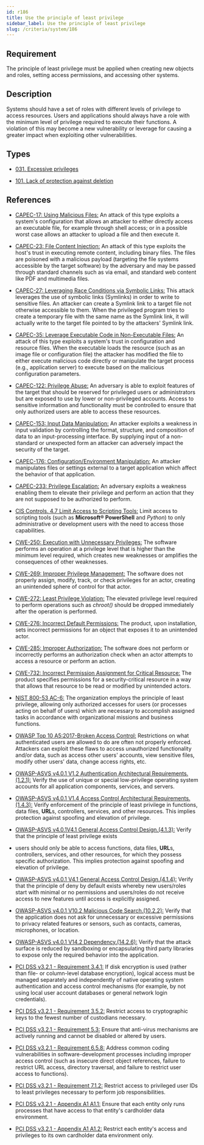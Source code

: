 ```yaml
---
id: r186
title: Use the principle of least privilege
sidebar_label: Use the principle of least privilege
slug: /criteria/system/186
---
```


## Requirement

The principle of least privilege must be applied
when creating new objects and roles,
setting access permissions,
and accessing other systems.

## Description

Systems should have a set of roles
with different levels of privilege
to access resources.
Users and applications
should always have a role
with the minimum level of privilege required
to execute their functions.
A violation of this
may become a new vulnerability
or leverage for causing a greater impact
when exploiting other vulnerabilities.

## Types

- [031. Excessive privileges](/types/031)

- [101. Lack of protection against deletion](/types/101)

## References

- [CAPEC-17: Using Malicious Files:](http://capec.mitre.org/data/definitions/17.html)
An attack of this type
exploits a system's configuration
that allows an attacker to either directly access an executable file,
for example through shell access;
or in a possible worst case allows an attacker
to upload a file and then execute it.

- [CAPEC-23: File Content Injection:](http://capec.mitre.org/data/definitions/23.html)
An attack of this type
exploits the host's trust in executing remote content,
including binary files.
The files are poisoned with a malicious payload
(targeting the file systems accessible
by the target software)
by the adversary
and may be passed through standard channels
such as via email,
and standard web content like PDF
and multimedia files.

- [CAPEC-27: Leveraging Race Conditions via Symbolic Links:](http://capec.mitre.org/data/definitions/27.html)
This attack leverages the use of symbolic links (Symlinks)
in order to write to sensitive files.
An attacker
can create a Symlink link to a target file
not otherwise accessible to them.
When the privileged program
tries to create a temporary file
with the same name as the Symlink link,
it will actually write to the target file pointed to
by the attackers' Symlink link.

- [CAPEC-35: Leverage Executable Code in Non-Executable Files:](http://capec.mitre.org/data/definitions/35.html)
An attack of this type
exploits a system's trust in configuration
and resource files.
When the executable loads the resource
(such as an image file or configuration file)
the attacker has modified the file
to either execute malicious code directly
or manipulate the target process
(e.g., application server) to execute
based on the malicious configuration parameters.

- [CAPEC-122: Privilege Abuse:](http://capec.mitre.org/data/definitions/122.html)
An adversary is able to exploit features
of the target
that should be reserved for privileged users
or administrators but are exposed to use
by lower or non-privileged accounts.
Access to sensitive information and functionality
must be controlled to ensure
that only authorized users
are able to access these resources.

- [CAPEC-153: Input Data Manipulation:](http://capec.mitre.org/data/definitions/153.html)
An attacker exploits a weakness in input validation
by controlling the format,
structure, and composition of data
to an input-processing interface.
By supplying input of a non-standard
or unexpected form an attacker
can adversely impact the security of the target.

- [CAPEC-176: Configuration/Environment Manipulation:](http://capec.mitre.org/data/definitions/176.html)
An attacker manipulates files
or settings external to a target application
which affect the behavior
of that application.

- [CAPEC-233: Privilege Escalation:](http://capec.mitre.org/data/definitions/233.html)
An adversary exploits a weakness enabling them
to elevate their privilege
and perform an action
that they are not supposed to be authorized
to perform.

- [CIS Controls. 4.7 Limit Access to Scripting Tools:](https://www.cisecurity.org/controls/)
Limit access to scripting tools
(such as **Microsoft® PowerShell**
and *Python*) to only administrative
or development users with the need
to access those capabilities.

- [CWE-250: Execution with Unnecessary Privileges:](https://cwe.mitre.org/data/definitions/250.html)
The software performs an operation at a privilege level
that is higher than the minimum level required,
which creates new weaknesses
or amplifies the consequences
of other weaknesses.

- [CWE-269: Improper Privilege Management:](https://cwe.mitre.org/data/definitions/269.html)
The software does not properly assign,
modify, track,
or check privileges for an actor,
creating an unintended sphere of control
for that actor.

- [CWE-272: Least Privilege Violation:](https://cwe.mitre.org/data/definitions/272.html)
The elevated privilege level
required to perform operations
such as *chroot()*
should be dropped immediately after the operation
is performed.

- [CWE-276: Incorrect Default Permissions:](https://cwe.mitre.org/data/definitions/276.html)
The product,
upon installation,
sets incorrect permissions for an object
that exposes it to an unintended actor.

- [CWE-285: Improper Authorization:](https://cwe.mitre.org/data/definitions/285.html)
The software does not perform
or incorrectly performs an authorization check
when an actor attempts to access a resource
or perform an action.

- [CWE-732: Incorrect Permission Assignment for Critical Resource:](https://cwe.mitre.org/data/definitions/732.html)
The product specifies permissions
for a security-critical resource in a way
that allows that resource to be read
or modified by unintended actors.

- [NIST 800-53 AC-6:](https://nvd.nist.gov/800-53/Rev4/control/AC-6)
The organization
employs the principle of least privilege,
allowing only authorized accesses for users
(or processes acting on behalf of users)
which are necessary
to accomplish assigned tasks in accordance
with organizational missions
and business functions.

- [OWASP Top 10 A5:2017-Broken Access Control:](https://owasp.org/www-project-top-ten/OWASP_Top_Ten_2017/Top_10-2017_A5-Broken_Access_Control)
Restrictions on what authenticated users
are allowed to do
are often not properly enforced.
Attackers can exploit these flaws
to access unauthorized functionality
and/or data,
such as access other users' accounts,
view sensitive files, modify other users' data,
change access rights, etc.

- [OWASP-ASVS v4.0.1 V1.2 Authentication Architectural Requirements.(1.2.1):](https://owasp.org/www-pdf-archive/OWASP_Application_Security_Verification_Standard_4.0-en.pdf)
Verify the use of unique
or special low-privilege operating system accounts
for all application components,
services, and servers.

- [OWASP-ASVS v4.0.1 V1.4 Access Control Architectural Requirements.(1.4.3):](https://owasp.org/www-pdf-archive/OWASP_Application_Security_Verification_Standard_4.0-en.pdf)
Verify enforcement of the principle of least privilege
in functions, data files, **URL**s, controllers,
services, and other resources.
This implies protection against spoofing
and elevation of privilege.

- [OWASP-ASVS v4.0.1V4.1 General Access Control Design.(4.1.3):](https://owasp.org/www-pdf-archive/OWASP_Application_Security_Verification_Standard_4.0-en.pdf)
Verify that the principle of least privilege exists
- users should only be able to access functions,
data files, **URL**s, controllers, services,
and other resources,
for which they possess specific authorization.
This implies protection against spoofing
and elevation of privilege.

- [OWASP-ASVS v4.0.1 V4.1 General Access Control Design.(4.1.4):](https://owasp.org/www-pdf-archive/OWASP_Application_Security_Verification_Standard_4.0-en.pdf)
Verify that the principle of deny by default exists
whereby new users/roles start with minimal
or no permissions and users/roles do not receive access
to new features until access
is explicitly assigned.

- [OWASP-ASVS v4.0.1 V10.2 Malicious Code Search.(10.2.2):](https://owasp.org/www-pdf-archive/OWASP_Application_Security_Verification_Standard_4.0-en.pdf)
Verify that the application does not ask for unnecessary
or excessive permissions
to privacy related features or sensors,
such as contacts, cameras,
microphones, or location.

- [OWASP-ASVS v4.0.1 V14.2 Dependency.(14.2.6):](https://owasp.org/www-pdf-archive/OWASP_Application_Security_Verification_Standard_4.0-en.pdf)
Verify that the attack surface
is reduced by sandboxing
or encapsulating third party libraries
to expose only the required behavior into the application.

- [PCI DSS v3.2.1 - Requirement 3.4.1:](https://www.pcisecuritystandards.org/documents/PCI_DSS_v3-2-1.pdf)
If disk encryption is used
(rather than file- or column-level database encryption),
logical access
must be managed separately and independently
of native operating system authentication
and access control mechanisms
(for example,
by not using local user account databases
or general network login credentials).

- [PCI DSS v3.2.1 - Requirement 3.5.2:](https://www.pcisecuritystandards.org/documents/PCI_DSS_v3-2-1.pdf)
Restrict access to cryptographic keys
to the fewest number of custodians necessary.

- [PCI DSS v3.2.1 - Requirement 5.3:](https://www.pcisecuritystandards.org/documents/PCI_DSS_v3-2-1.pdf)
Ensure that anti-virus mechanisms
are actively running
and cannot be disabled
or altered by users.

- [PCI DSS v3.2.1 - Requirement 6.5.8:](https://www.pcisecuritystandards.org/documents/PCI_DSS_v3-2-1.pdf)
Address common coding vulnerabilities
in software-development processes
including improper access control
(such as insecure direct object references,
failure to restrict URL access, directory traversal,
and failure to restrict user access to functions).

- [PCI DSS v3.2.1 - Requirement 7.1.2:](https://www.pcisecuritystandards.org/documents/PCI_DSS_v3-2-1.pdf)
Restrict access to privileged user IDs
to least privileges necessary
to perform job responsibilities.

- [PCI DSS v3.2.1 - Appendix A1 A1.1:](https://www.pcisecuritystandards.org/documents/PCI_DSS_v3-2-1.pdf)
Ensure that each entity only runs processes
that have access to that entity's cardholder data environment.

- [PCI DSS v3.2.1 - Appendix A1 A1.2:](https://www.pcisecuritystandards.org/documents/PCI_DSS_v3-2-1.pdf)
Restrict each entity's access
and privileges
to its own cardholder data environment only.

